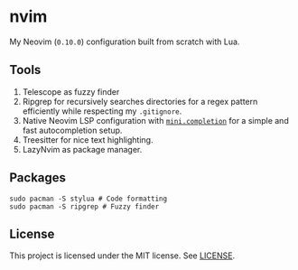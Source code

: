 # nvim

My Neovim (`0.10.0`) configuration built from scratch with Lua.

## Tools

1. Telescope as fuzzy finder
2. Ripgrep for recursively searches directories for a regex pattern efficiently
   while respecting my `.gitignore`.
3. Native Neovim LSP configuration with [`mini.completion`](https://github.com/echasnovski/mini.completion/) for a simple and fast autocompletion setup.
4. Treesitter for nice text highlighting.
5. LazyNvim as package manager.

## Packages

```
sudo pacman -S stylua # Code formatting
sudo pacman -S ripgrep # Fuzzy finder
```

## License

This project is licensed under the MIT license. See [LICENSE](./LICENSE).
